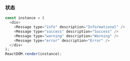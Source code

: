 ### 状态

<!--start-code-->

```js
const instance = (
  <div>
    <Message type="info" description="Informational" />
    <Message type="success" description="Success" />
    <Message type="warning" description="Warning" />
    <Message type="error" description="Error" />
  </div>
);
ReactDOM.render(instance);
```

<!--end-code-->
